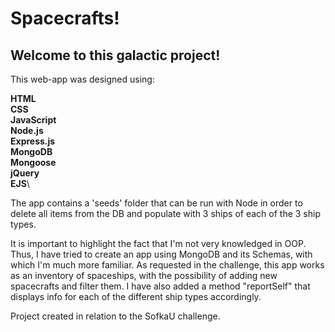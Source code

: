 # Spacecrafts!

## Welcome to this galactic project!

This web-app was designed using: 

**HTML**\
**CSS**\
**JavaScript**\
**Node.js**\
**Express.js**\
**MongoDB**\
**Mongoose**\
**jQuery**\
**EJS**\

The app contains a 'seeds' folder that can be run with Node in order to delete all items from the DB and populate with 3 ships of each of the 3 ship types.

It is important to highlight the fact that I'm not very knowledged in OOP. Thus, I have tried to create an app using MongoDB and its Schemas, with which I'm much more familiar. As requested in the challenge, this app works as an inventory of spaceships, with the possibility of adding new spacecrafts and filter them. I have also added a method "reportSelf" that displays info for each of the different ship types accordingly. 

Project created in relation to the SofkaU challenge.


